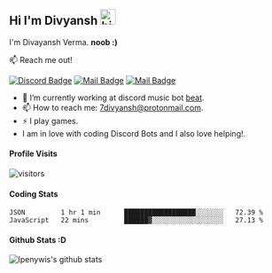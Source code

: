 ## Hi I'm Divyansh <img src="https://user-images.githubusercontent.com/1303154/88677602-1635ba80-d120-11ea-84d8-d263ba5fc3c0.gif" width="28px" alt="hi">

I'm Divayansh Verma. **noob :)**

 📫 Reach me out!

[![Discord Badge](https://img.shields.io/discord/808424540177825875?label=discord&style=for-the-badge&link)](https://discord.gg/xc9vZcDaK9) [![Mail Badge](https://img.shields.io/badge/-@divyanshv_-e84393?style=flat&labelColor=e84393&logo=instagram&logoColor=white)](https://instagram.com/divyanshv_) [![Mail Badge](https://img.shields.io/badge/-divyansh-c0392b?style=flat&labelColor=c0392b&logo=gmail&logoColor=white)](mailto:7divyansh@protonmail.com)


- 🔭 I’m currently working at discord music bot [beat](https://discord.com/api/oauth2/authorize?client_id=806899130977746963&permissions=8&redirect_uri=https%3A%2F%2Fdiscord.gg%2FA8DMTeAsNc&response_type=code&scope=guilds.join%20bot%20applications.commands).
- 📫 How to reach me: 7divyansh@protonmail.com.
- ⚡ I play games.
-  I am in love with coding Discord Bots and I also love helping!.

#### Profile Visits 

![visitors](https://visitor-badge.glitch.me/badge?page_id=divyanshxd.divyanshxd)


#### Coding Stats

<!--START_SECTION:waka-->
```text
JSON         1 hr 1 min      ██████████████████░░░░░░░   72.39 % 
JavaScript   22 mins         ██████▓░░░░░░░░░░░░░░░░░░   27.13 % 
```
<!--END_SECTION:waka-->


#### Github Stats :D


![Ipenywis's github stats](https://github-readme-stats.vercel.app/api?username=divyanshxd&count_private=true&theme=tokyonight&hide=contribs,prs)




